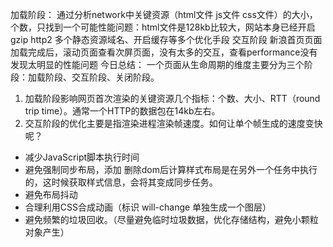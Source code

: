 加载阶段：
通过分析network中关键资源（html文件 js文件 css文件）的大小，个数，只找到一个可能性能问题：html文件是128kb比较大，网站本身已经开启gzip http2 多个静态资源域名、开启缓存等多个优化手段
交互阶段
新浪首页页面加载完成后，滚动页面查看次屏页面，没有太多的交互，查看performance没有发现太明显的性能问题
今日总结：
一个页面从生命周期的维度主要分为三个阶段：加载阶段、交互阶段、关闭阶段。
1. 加载阶段影响网页首次渲染的关键资源几个指标：个数、大小、RTT（round trip time）。通常一个HTTP的数据包在14kb左右。
2. 交互阶段的优化主要是指渲染进程渲染帧速度。如何让单个帧生成的速度变快呢？
 * 减少JavaScript脚本执行时间
 * 避免强制同步布局，添加 删除dom后计算样式布局是在另外一个任务中执行的，这时候获取样式信息，会将其变成同步任务。
 * 避免布局抖动
 * 合理利用CSS合成动画（标识 will-change 单独生成一个图层）
 * 避免频繁的垃圾回收。（尽量避免临时垃圾数据，优化存储结构，避免小颗粒对象产生）